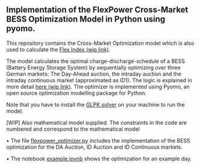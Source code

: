 ## Implementation of the FlexPower Cross-Market BESS Optimization Model in Python using pyomo. 

This repository contains the Cross-Market Optimization model which is also used to calculate the [Flex Index (wip link)](https://flex-power.energy/). 

The model calculates the optimal charge-discharge-schedule of a BESS (Battery Energy Storage System) by sequentially optimizing over three German markets: The Day-Ahead auction, the intraday auction and the intraday continuous market (approximated as ID1). The logic is explained in more detail [here (wip link)](https://flex-power.energy/). The optimizer is implemented using Pyomo, an open source optimization modelling package for Python.

Note that you have to install the [GLPK solver](https://www.gnu.org/software/glpk/) on your machine to run the model. 


[WIP] Also mathematical model supplied. The constraints in the code are numbered and correspond to the mathematical model 




• The file [flexpower_optimizer.py](flexpower_optimizer.py) includes the implementation of the BESS optimization for the DA Auction, ID Auction and ID Continuous markets. 

• The notebook [example.ipynb](example.ipynb) shows the optimization for an example day.
